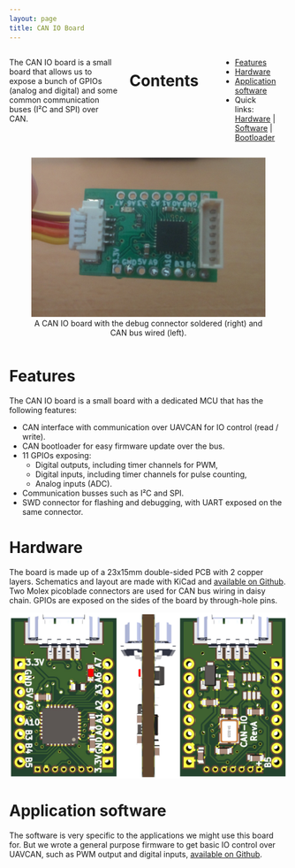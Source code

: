 ```yaml
---
layout: page
title: CAN IO Board
---
```


<div class="row">
<div class="large-6 columns">
    <p>
    The CAN IO board is a small board that allows us to expose a bunch of GPIOs (analog and digital) and some common communication buses (I²C and SPI) over CAN.
    </p>
    <h1>Contents</h1>
    <p>
        <ul>
            <li><a href="io_board.html#features">Features</a></li>
            <li><a href="io_board.html#hardware">Hardware</a></li>
            <li><a href="io_board.html#software">Application software</a></li>
            <li>Quick links:
                <a href="https://github.com/cvra/can-io-board">Hardware</a> |
                <a href="https://github.com/cvra/robot-software/tree/master/can-io-firmware">Software</a> |
                <a href="https://github.com/cvra/can-bootloader">Bootloader</a>
            </li>
        </ul>
    </p>
</div>
<div class="large-6 columns">
    <figure>
        <img src="/images/technologies/io-board.jpg" alt="CAN IO board">
        <figcaption>
            <center>
                 A CAN IO board with the debug connector soldered (right) and CAN bus wired (left).
            </center>
        </figcaption>
    </figure>
</div>
</div>

<a name="features"></a>

# Features

The CAN IO board is a small board with a dedicated MCU that has the following features:

 - CAN interface with communication over UAVCAN for IO control (read / write).
 - CAN bootloader for easy firmware update over the bus.
 - 11 GPIOs exposing:
     * Digital outputs, including timer channels for PWM,
     * Digital inputs, including timer channels for pulse counting,
     * Analog inputs (ADC).
 - Communication busses such as I²C and SPI.
 - SWD connector for flashing and debugging, with UART exposed on the same connector.

<a name="hardware"></a>

# Hardware

The board is made up of a 23x15mm double-sided PCB with 2 copper layers.
Schematics and layout are made with KiCad and <a href="https://github.com/cvra/can-io-board">available on Github</a>.
Two Molex picoblade connectors are used for CAN bus wiring in daisy chain.
GPIOs are exposed on the sides of the board by through-hole pins.

![CAN IO board](/images/technologies/3d-io-board.png)

<a name="software"></a>

# Application software

The software is very specific to the applications we might use this board for.
But we wrote a general purpose firmware to get basic IO control over UAVCAN, such as PWM output and digital inputs, [available on Github](https://github.com/cvra/robot-software/tree/master/can-io-firmware).

